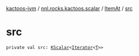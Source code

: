 [kactoos-jvm](../../index.md) / [nnl.rocks.kactoos.scalar](../index.md) / [ItemAt](index.md) / [src](./src.md)

# src

`private val src: `[`KScalar`](../../nnl.rocks.kactoos/-k-scalar.md)`<`[`Iterator`](https://kotlinlang.org/api/latest/jvm/stdlib/kotlin.collections/-iterator/index.html)`<`[`T`](index.md#T)`>>`